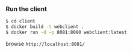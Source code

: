 ### Run the client

```bash
$ cd client
$ docker build -t webclient .
$ docker run -d -p 8081:8080 webclient:latest
```

browse ```http://localhost:8081/```